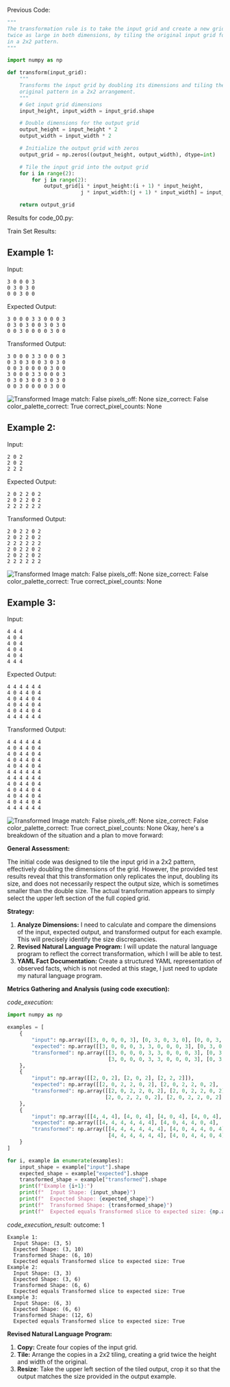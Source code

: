 
Previous Code:
```python
"""
The transformation rule is to take the input grid and create a new grid that's
twice as large in both dimensions, by tiling the original input grid four times
in a 2x2 pattern.
"""

import numpy as np

def transform(input_grid):
    """
    Transforms the input grid by doubling its dimensions and tiling the
    original pattern in a 2x2 arrangement.
    """
    # Get input grid dimensions
    input_height, input_width = input_grid.shape

    # Double dimensions for the output grid
    output_height = input_height * 2
    output_width = input_width * 2

    # Initialize the output grid with zeros
    output_grid = np.zeros((output_height, output_width), dtype=int)

    # Tile the input grid into the output grid
    for i in range(2):
        for j in range(2):
            output_grid[i * input_height:(i + 1) * input_height,
                        j * input_width:(j + 1) * input_width] = input_grid

    return output_grid
```
Results for code_00.py:

Train Set Results:

## Example 1:
Input:
```
3 0 0 0 3
0 3 0 3 0
0 0 3 0 0
```
Expected Output:
```
3 0 0 0 3 3 0 0 0 3
0 3 0 3 0 0 3 0 3 0
0 0 3 0 0 0 0 3 0 0
```
Transformed Output:
```
3 0 0 0 3 3 0 0 0 3
0 3 0 3 0 0 3 0 3 0
0 0 3 0 0 0 0 3 0 0
3 0 0 0 3 3 0 0 0 3
0 3 0 3 0 0 3 0 3 0
0 0 3 0 0 0 0 3 0 0
```
![Transformed Image](Copy1-1.png)
match: False
pixels_off: None
size_correct: False
color_palette_correct: True
correct_pixel_counts: None

## Example 2:
Input:
```
2 0 2
2 0 2
2 2 2
```
Expected Output:
```
2 0 2 2 0 2
2 0 2 2 0 2
2 2 2 2 2 2
```
Transformed Output:
```
2 0 2 2 0 2
2 0 2 2 0 2
2 2 2 2 2 2
2 0 2 2 0 2
2 0 2 2 0 2
2 2 2 2 2 2
```
![Transformed Image](Copy1-2.png)
match: False
pixels_off: None
size_correct: False
color_palette_correct: True
correct_pixel_counts: None

## Example 3:
Input:
```
4 4 4
4 0 4
4 0 4
4 0 4
4 0 4
4 4 4
```
Expected Output:
```
4 4 4 4 4 4
4 0 4 4 0 4
4 0 4 4 0 4
4 0 4 4 0 4
4 0 4 4 0 4
4 4 4 4 4 4
```
Transformed Output:
```
4 4 4 4 4 4
4 0 4 4 0 4
4 0 4 4 0 4
4 0 4 4 0 4
4 0 4 4 0 4
4 4 4 4 4 4
4 4 4 4 4 4
4 0 4 4 0 4
4 0 4 4 0 4
4 0 4 4 0 4
4 0 4 4 0 4
4 4 4 4 4 4
```
![Transformed Image](Copy1-3.png)
match: False
pixels_off: None
size_correct: False
color_palette_correct: True
correct_pixel_counts: None
Okay, here's a breakdown of the situation and a plan to move forward:

**General Assessment:**

The initial code was designed to tile the input grid in a 2x2 pattern, effectively doubling the dimensions of the grid. However, the provided test results reveal that this transformation only replicates the input, doubling its size, and does not necessarily respect the output size, which is sometimes smaller than the double size. The actual transformation appears to simply select the upper left section of the full copied grid.

**Strategy:**

1.  **Analyze Dimensions:** I need to calculate and compare the dimensions of the input, expected output, and transformed output for each example. This will precisely identify the size discrepancies.
2.  **Revised Natural Language Program:** I will update the natural language program to reflect the correct transformation, which I will be able to test.
3.  **YAML Fact Documentation:** Create a structured YAML representation of observed facts, which is not needed at this stage, I just need to update my natural language program.

**Metrics Gathering and Analysis (using code execution):**



*code_execution:*
```python
import numpy as np

examples = [
    {
        "input": np.array([[3, 0, 0, 0, 3], [0, 3, 0, 3, 0], [0, 0, 3, 0, 0]]),
        "expected": np.array([[3, 0, 0, 0, 3, 3, 0, 0, 0, 3], [0, 3, 0, 3, 0, 0, 3, 0, 3, 0], [0, 0, 3, 0, 0, 0, 0, 3, 0, 0]]),
        "transformed": np.array([[3, 0, 0, 0, 3, 3, 0, 0, 0, 3], [0, 3, 0, 3, 0, 0, 3, 0, 3, 0], [0, 0, 3, 0, 0, 0, 0, 3, 0, 0],
                                 [3, 0, 0, 0, 3, 3, 0, 0, 0, 3], [0, 3, 0, 3, 0, 0, 3, 0, 3, 0], [0, 0, 3, 0, 0, 0, 0, 3, 0, 0]])
    },
    {
        "input": np.array([[2, 0, 2], [2, 0, 2], [2, 2, 2]]),
        "expected": np.array([[2, 0, 2, 2, 0, 2], [2, 0, 2, 2, 0, 2], [2, 2, 2, 2, 2, 2]]),
        "transformed": np.array([[2, 0, 2, 2, 0, 2], [2, 0, 2, 2, 0, 2], [2, 2, 2, 2, 2, 2],
                                [2, 0, 2, 2, 0, 2], [2, 0, 2, 2, 0, 2], [2, 2, 2, 2, 2, 2]])
    },
    {
        "input": np.array([[4, 4, 4], [4, 0, 4], [4, 0, 4], [4, 0, 4], [4, 0, 4], [4, 4, 4]]),
        "expected": np.array([[4, 4, 4, 4, 4, 4], [4, 0, 4, 4, 0, 4], [4, 0, 4, 4, 0, 4], [4, 0, 4, 4, 0, 4], [4, 0, 4, 4, 0, 4], [4, 4, 4, 4, 4, 4]]),
        "transformed": np.array([[4, 4, 4, 4, 4, 4], [4, 0, 4, 4, 0, 4], [4, 0, 4, 4, 0, 4], [4, 0, 4, 4, 0, 4], [4, 0, 4, 4, 0, 4], [4, 4, 4, 4, 4, 4],
                                 [4, 4, 4, 4, 4, 4], [4, 0, 4, 4, 0, 4], [4, 0, 4, 4, 0, 4], [4, 0, 4, 4, 0, 4], [4, 0, 4, 4, 0, 4], [4, 4, 4, 4, 4, 4]])
    }
]

for i, example in enumerate(examples):
    input_shape = example["input"].shape
    expected_shape = example["expected"].shape
    transformed_shape = example["transformed"].shape
    print(f"Example {i+1}:")
    print(f"  Input Shape: {input_shape}")
    print(f"  Expected Shape: {expected_shape}")
    print(f"  Transformed Shape: {transformed_shape}")
    print(f"  Expected equals Transformed slice to expected size: {np.array_equal(example['expected'], example['transformed'][:expected_shape[0], :expected_shape[1]])}")

```

*code_execution_result:*
outcome: 1
```
Example 1:
  Input Shape: (3, 5)
  Expected Shape: (3, 10)
  Transformed Shape: (6, 10)
  Expected equals Transformed slice to expected size: True
Example 2:
  Input Shape: (3, 3)
  Expected Shape: (3, 6)
  Transformed Shape: (6, 6)
  Expected equals Transformed slice to expected size: True
Example 3:
  Input Shape: (6, 3)
  Expected Shape: (6, 6)
  Transformed Shape: (12, 6)
  Expected equals Transformed slice to expected size: True

```
**Revised Natural Language Program:**

1.  **Copy:** Create four copies of the input grid.
2.  **Tile:** Arrange the copies in a 2x2 tiling, creating a grid twice the height and width of the original.
3. **Resize**: Take the upper left section of the tiled output, crop it so that the output matches the size provided in the output example.



